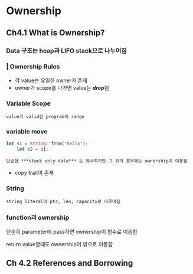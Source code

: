 # Ownership

## Ch4.1 What is Ownership?

### Data 구조는 heap과 LIFO stack으로 나누어짐

### | Ownership Rules

- 각 value는 유일한 owner가 존재
- owner가 scope를 나가면 value는 ***drop***됨

### Variable Scope
    value가 valid한 program의 range


### variable move

```rust
let s1 = String::from("hello");
    let s2 = s1;
```
    단순한 ***stack only data*** 는 복사하지만 그 외의 경우에는 ownership이 이동됨
- copy trait이 존재

### String

    string literal의 ptr, len, capacity로 이루어짐

### function과 ownership

단순히 parameter에 pass하면 ownership이 함수로 이동함

return value할때도 ownership이 밖으로 이동함

## Ch 4.2 References and Borrowing

